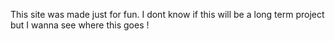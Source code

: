 This site was made just for fun. I dont know if this will be a long term project but I wanna see where this goes !
